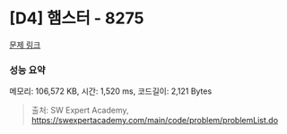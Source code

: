 # [D4] 햄스터 - 8275 

[문제 링크](https://swexpertacademy.com/main/code/problem/problemDetail.do?contestProbId=AWxQ310aOlQDFAWL) 

### 성능 요약

메모리: 106,572 KB, 시간: 1,520 ms, 코드길이: 2,121 Bytes



> 출처: SW Expert Academy, https://swexpertacademy.com/main/code/problem/problemList.do
